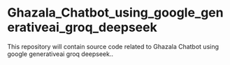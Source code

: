 # Ghazala_Chatbot_using_google_generativeai_groq_deepseek
This repository will contain source code related to Ghazala Chatbot using google generativeai groq deepseek..
